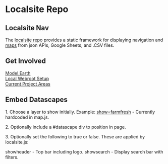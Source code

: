 # Localsite Repo

## Localsite Nav

The&nbsp;[localsite&nbsp;repo](https://github.com/modelearth/localsite/) provides a static framework for displaying navigation and [maps](map/) from json&nbsp;APIs, Google Sheets, and&nbsp;.CSV&nbsp;files.

## Get Involved

[Model.Earth](https://model.earth)  
[Local Webroot Setup](https://model.earth/localsite/start/)  
[Current Project Areas](https://model.earth/community/projects/)

## Embed Datascapes

1\. Choose a layer to show initially. Example:
[show=farmfresh](map/#show=farmfresh) - Currently hardcoded in map.js.

2\. Optionally include a #datascape div to position in page.

3\. Optionally set the following to true or false. 
These are applied by localsite.js:  

showheader - Top bar including logo.
showsearch - Display search bar with filters.